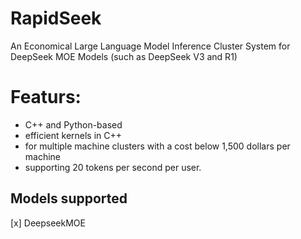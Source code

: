 # RapidSeek
An Economical Large Language Model Inference Cluster System for DeepSeek MOE Models (such as DeepSeek V3 and R1)


# Featurs:

- C++ and Python-based 
- efficient kernels in C++ 
- for multiple machine clusters with a cost below 1,500 dollars per machine
- supporting 20 tokens per second per user.

## Models supported
[x] DeepseekMOE 
